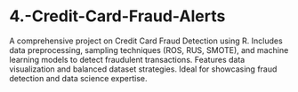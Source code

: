 # 4.-Credit-Card-Fraud-Alerts
A comprehensive project on Credit Card Fraud Detection using R. Includes data preprocessing, sampling techniques (ROS, RUS, SMOTE), and machine learning models to detect fraudulent transactions. Features data visualization and balanced dataset strategies. Ideal for showcasing fraud detection and data science expertise.

